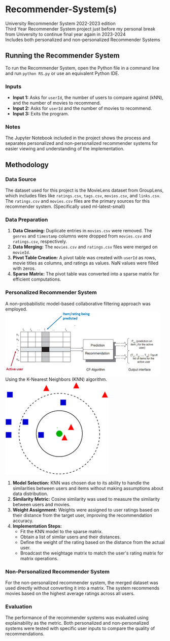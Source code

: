 # Recommender-System(s)

University Recommender System 2022-2023 edition</br>
Third Year Recommender System project just before my personal break from University to continue final year again in 2023-2024  
Includes both personalized and non-personalized Recommender Systems
## Running the Recommender System

To run the Recommender System, open the Python file in a command line and run `python RS.py` or use an equivalent Python IDE.

### Inputs
- **Input 1:** Asks for `userId`, the number of users to compare against (kNN), and the number of movies to recommend.
- **Input 2:** Asks for `userId` and the number of movies to recommend.
- **Input 3:** Exits the program.

### Notes
The Jupyter Notebook included in the project shows the process and separates personalized and non-personalized recommender systems for easier viewing and understanding of the implementation.

## Methodology

### Data Source
The dataset used for this project is the MovieLens dataset from GroupLens, which includes files like `ratings.csv`, `tags.csv`, `movies.csv`, and `links.csv`. The `ratings.csv` and `movies.csv` files are the primary sources for this recommender system. (Specifically used ml-latest-small)

### Data Preparation
1. **Data Cleaning:** Duplicate entries in `movies.csv` were removed. The `genres` and `timestamp` columns were dropped from `movies.csv` and `ratings.csv`, respectively.
2. **Data Merging:** The `movies.csv` and `ratings.csv` files were merged on `movieId`.
3. **Pivot Table Creation:** A pivot table was created with `userId` as rows, movie titles as columns, and ratings as values. NaN values were filled with zeros.
4. **Sparse Matrix:** The pivot table was converted into a sparse matrix for efficient computations.

### Personalized Recommender System
A non-probabilistic model-based collaborative filtering approach was employed.</br>
![Example of how collaborative filtering works](image1.png)</br>
Using the K-Nearest Neighbors (KNN) algorithm.</br>
![Example of KNN classification](image2.png)</br>

1. **Model Selection:** KNN was chosen due to its ability to handle the similarities between users and items without making assumptions about data distribution.
2. **Similarity Metric:** Cosine similarity was used to measure the similarity between users and movies.
3. **Weight Assignment:** Weights were assigned to user ratings based on their distance from the target user, improving the recommendation accuracy.
4. **Implementation Steps:**
   - Fit the KNN model to the sparse matrix.
   - Obtain a list of similar users and their distances.
   - Define the weight of the rating based on the distance from the actual user.
   - Broadcast the weightage matrix to match the user's rating matrix for matrix operations.

### Non-Personalized Recommender System
For the non-personalized recommender system, the merged dataset was used directly without converting it into a matrix. The system recommends movies based on the highest average ratings across all users.

### Evaluation
The performance of the recommender systems was evaluated using explainability as the metric. Both personalized and non-personalized systems were tested with specific user inputs to compare the quality of recommendations.
